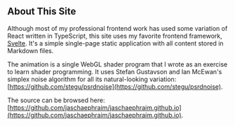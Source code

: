 ## About This Site

Although most of my professional frontend work has used some variation of React written in TypeScript, this site uses my favorite frontend framework, [Svelte](https://svelte.dev/). It's a simple single-page static application with all content stored in Markdown files.

The animation is a single WebGL shader program that I wrote as an exercise to learn shader programming. It uses Stefan Gustavson and Ian McEwan's simplex noise algorithm for all its natural-looking variation: [https://github.com/stegu/psrdnoise](https://github.com/stegu/psrdnoise).

The source can be browsed here: [https://github.com/jaschaephraim/jaschaephraim.github.io](https://github.com/jaschaephraim/jaschaephraim.github.io).
